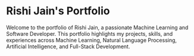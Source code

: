 # Rishi Jain's Portfolio

Welcome to the portfolio of Rishi Jain, a passionate Machine Learning and Software Developer. This portfolio highlights my projects, skills, and experiences across Machine Learning, Natural Language Processing, Artificial Intelligence, and Full-Stack Development.
